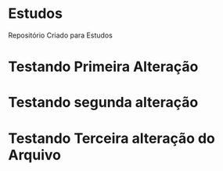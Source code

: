 # Estudos
Repositório Criado para Estudos
# Testando Primeira Alteração
# Testando segunda alteração
# Testando Terceira alteração do Arquivo
